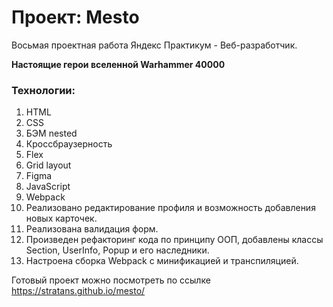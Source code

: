 # Проект: Mesto

Восьмая проектная работа Яндекс Практикум - Веб-разработчик.

**Настоящие герои вселенной Warhammer 40000**



### Технологии:
1. HTML 
2. CSS
3. БЭМ nested
4. Кроссбраузерность
5. Flex
5. Grid layout
6. Figma
7. JavaScript
8. Webpack
9. Реализовано редактирование профиля и возможность добавления новых карточек.
10. Реализована валидация форм.
11. Произведен рефакторинг кода по принципу ООП, добавлены классы Section, UserInfo, Popup и его наследники.
12. Настроена сборка Webpack с минификацией и транспиляцией.

Готовый проект можно посмотреть по ссылке https://stratans.github.io/mesto/
